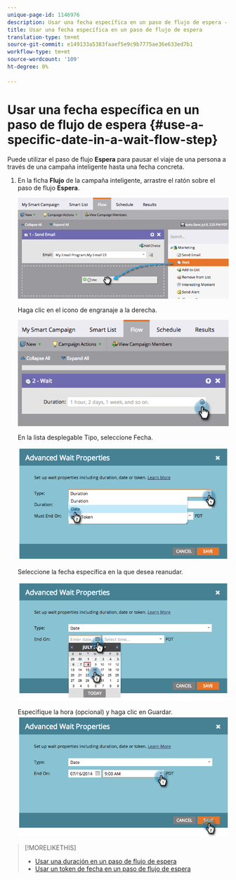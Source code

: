 ```yaml
---
unique-page-id: 1146976
description: Usar una fecha específica en un paso de flujo de espera - Documentos de marketing - Documentación del producto
title: Usar una fecha específica en un paso de flujo de espera
translation-type: tm+mt
source-git-commit: e149133a5383faaef5e9c9b7775ae36e633ed7b1
workflow-type: tm+mt
source-wordcount: '109'
ht-degree: 0%

---
```



# Usar una fecha específica en un paso de flujo de espera {#use-a-specific-date-in-a-wait-flow-step}

Puede utilizar el paso de flujo **Espera** para pausar el viaje de una persona a través de una campaña inteligente hasta una fecha concreta.

1. En la ficha **Flujo** de la campaña inteligente, arrastre el ratón sobre el paso de flujo **Espera**.

   ![](assets/image2014-9-22-11-3a50-3a55.png)

   Haga clic en el icono de engranaje a la derecha.

   ![](assets/image2014-9-22-11-3a50-3a59.png)

   En la lista desplegable Tipo, seleccione Fecha.

   ![](assets/image2014-9-22-11-3a51-3a27.png)

   Seleccione la fecha específica en la que desea reanudar.

   ![](assets/image2014-9-22-11-3a51-3a20.png)

   Especifique la hora (opcional) y haga clic en Guardar.
   ![](assets/image2014-9-22-11-3a51-3a13.png)

>[!MORELIKETHIS]
>
>* [Usar una duración en un paso de flujo de espera](use-a-duration-in-a-wait-flow-step.md)
>* [Usar un token de fecha en un paso de flujo de espera](use-a-date-token-in-a-wait-flow-step.md)

>



